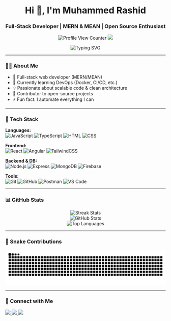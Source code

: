 <h1 align="center">Hi 👋, I'm Muhammed Rashid</h1> 
<h3 align="center">Full-Stack Developer | MERN & MEAN | Open Source Enthusiast</h3>

<p align="center">
  <img src="https://visitcount.itsvg.in/api?id=devmdrd&label=Profile%20Views&color=12&icon=5&pretty=true" alt="Profile View Counter" />
  <a href="https://github.com/devmdrd?tab=followers">
    <img src="https://img.shields.io/github/followers/devmdrd?label=Followers&style=social" />
  </a>
</p>

<p align="center">
  <img src="https://readme-typing-svg.herokuapp.com?font=Fira+Code&size=22&pause=1000&color=F7F7F7&center=true&vCenter=true&width=440&lines=Hi+I'm+Muhammed+Rashid;Full-stack+MERN+%26+MEAN+Developer;Open+Source+Contributor" alt="Typing SVG" />
</p>

---

### 👨‍💻 About Me

- 💼 Full-stack web developer (MERN/MEAN)
- 🌱 Currently learning DevOps (Docker, CI/CD, etc.)
- 💡 Passionate about scalable code & clean architecture
- 🧩 Contributor to open-source projects
- ⚡ Fun fact: I automate everything I can

---

### 🧰 Tech Stack

**Languages:**  
![JavaScript](https://img.shields.io/badge/-JavaScript-F7DF1E?style=for-the-badge&logo=javascript&logoColor=black)
![TypeScript](https://img.shields.io/badge/-TypeScript-3178C6?style=for-the-badge&logo=typescript&logoColor=white)
![HTML](https://img.shields.io/badge/-HTML-E34F26?style=for-the-badge&logo=html5&logoColor=white)
![CSS](https://img.shields.io/badge/-CSS-1572B6?style=for-the-badge&logo=css3)

**Frontend:**  
![React](https://img.shields.io/badge/-React-61DAFB?style=for-the-badge&logo=react&logoColor=black)
![Angular](https://img.shields.io/badge/-Angular-DD0031?style=for-the-badge&logo=angular&logoColor=white)
![TailwindCSS](https://img.shields.io/badge/-TailwindCSS-38B2AC?style=for-the-badge&logo=tailwind-css)

**Backend & DB:**  
![Node.js](https://img.shields.io/badge/-Node.js-339933?style=for-the-badge&logo=node.js&logoColor=white)
![Express](https://img.shields.io/badge/-Express-000000?style=for-the-badge&logo=express&logoColor=white)
![MongoDB](https://img.shields.io/badge/-MongoDB-47A248?style=for-the-badge&logo=mongodb&logoColor=white)
![Firebase](https://img.shields.io/badge/-Firebase-FFCA28?style=for-the-badge&logo=firebase)

**Tools:**  
![Git](https://img.shields.io/badge/-Git-F05032?style=for-the-badge&logo=git)
![GitHub](https://img.shields.io/badge/-GitHub-181717?style=for-the-badge&logo=github)
![Postman](https://img.shields.io/badge/-Postman-FF6C37?style=for-the-badge&logo=postman)
![VS Code](https://img.shields.io/badge/-VSCode-007ACC?style=for-the-badge&logo=visual-studio-code)

---

### 📊 GitHub Stats

<p align="center">
  <img src="https://github-readme-streak-stats.herokuapp.com?user=devmdrd&theme=radical&hide_border=true" alt="Streak Stats"/>
  <br />
  <img src="https://github-readme-stats.vercel.app/api?username=devmdrd&show_icons=true&theme=radical&hide_border=true" alt="GitHub Stats"/>
  <br />
  <img src="https://github-readme-stats.vercel.app/api/top-langs/?username=devmdrd&layout=compact&theme=radical&hide_border=true" alt="Top Languages"/>
</p>

---

### 🐍 Snake Contributions

<p align="center">
  <img src="https://raw.githubusercontent.com/devmdrd/devmdrd/output/github-contribution-grid-snake.svg" alt="Snake Animation" />
</p>

---

### 🤝 Connect with Me

<p align="left">
  <a href="mailto:muhammedrashid.dev@gmail.com">
    <img src="https://img.shields.io/badge/-Gmail-D14836?style=flat&logo=gmail&logoColor=white" />
  </a>
  <a href="https://linkedin.com/in/muhammedrashid" target="_blank">
    <img src="https://img.shields.io/badge/-LinkedIn-0A66C2?style=flat&logo=linkedin&logoColor=white" />
  </a>
  <a href="https://muhammedrashid.dev" target="_blank">
    <img src="https://img.shields.io/badge/-Portfolio-black?style=flat&logo=firefox&logoColor=white" />
  </a>
</p>
